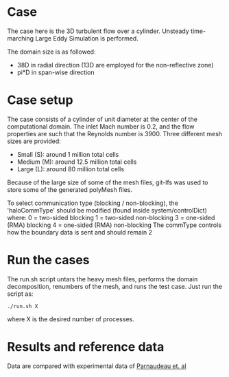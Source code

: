 # Case

The case here is the 3D turbulent flow over a cylinder. Unsteady time-marching Large Eddy Simulation is performed.

The domain size is as followed:
  - 38D in radial direction (13D are employed for the non-reflective zone)
  - pi*D in span-wise direction
  
# Case setup

The case consists of a cylinder of unit diameter at the center of the computational domain. The inlet Mach number is 0.2, and the flow properties are such that the Reynolds number is 3900. Three different mesh sizes are provided:
  - Small (S): around 1 million total cells
  - Medium (M): around 12.5 million total cells
  - Large (L): around 80 million total cells  
  
Because of the large size of some of the mesh files, git-lfs was used to store some of the generated polyMesh files.
  
To select communication type (blocking / non-blocking), the 'haloCommType' should be modified (found inside system/controlDict) where:
	0 = two-sided blocking
	1 = two-sided non-blocking
  3 = one-sided (RMA) blocking
  4 = one-sided (RMA) non-blocking
The commType controls how the boundary data is sent and should remain 2

# Run the cases

The run.sh script untars the heavy mesh files, performs the domain decomposition, renumbers of the mesh, and runs the test case. Just run the script as:
```
./run.sh X
```
where X is the desired number of processes.

# Results and reference data

Data are compared with experimental data of [Parnaudeau et. al](https://aip.scitation.org/doi/abs/10.1063/1.2957018)
